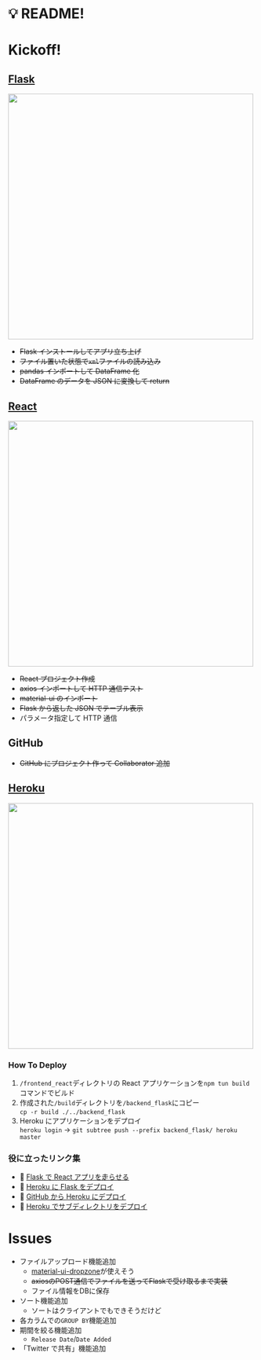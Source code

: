 # :bulb: README!

# Kickoff!

## [Flask](https://a2c.bitbucket.io/flask/)

<img src="https://a2c.bitbucket.io/flask/_images/logo-full.png" width="500px">

- ~~Flask インストールしてアプリ立ち上げ~~
- ~~ファイル置いた状態で`xml`ファイルの読み込み~~
- ~~pandas インポートして DataFrame 化~~
- ~~DataFrame のデータを JSON に変換して return~~

## [React](https://ja.reactjs.org/)

<img src="https://dwglogo.com/wp-content/uploads/2017/09/React_logo.png" width="500px">

- ~~React プロジェクト作成~~
- ~~axios インポートして HTTP 通信テスト~~
- ~~material-ui のインポート~~
- ~~Flask から返した JSON でテーブル表示~~
- パラメータ指定して HTTP 通信

## GitHub

- ~~GitHub にプロジェクト作って Collaborator 追加~~

## [Heroku](https://jp.heroku.com/)

<img src="https://cdn-ak.f.st-hatena.com/images/fotolife/m/mickey-STRANGE/20180507/20180507210630.jpg" width="500px">

### How To Deploy

1. `/frontend_react`ディレクトリの React アプリケーションを`npm tun build`コマンドでビルド
2. 作成された`/build`ディレクトリを`/backend_flask`にコピー  
   `cp -r build ./../backend_flask`
3. Heroku にアプリケーションをデプロイ  
   `heroku login` -> `git subtree push --prefix backend_flask/ heroku master`

### 役に立ったリンク集

- :link: [Flask で React アプリを走らせる](https://qiita.com/sand/items/49af68f1af296724e9b8)
- :link: [Heroku に Flask をデプロイ](https://tanuhack.com/deploy-flask-heroku/)
- :link: [GitHub から Heroku にデプロイ](https://qiita.com/sho7650/items/ebd87c5dc2c4c7abb8f0)
- :link: [Heroku でサブディレクトリをデプロイ](https://qrunch.net/@yumechi/entries/8d7uwLWuOFtA09sn)

# Issues

- ファイルアップロード機能追加
  - [material-ui-dropzone](https://github.com/Yuvaleros/material-ui-dropzone)が使えそう
  - ~~axiosのPOST通信でファイルを送ってFlaskで受け取るまで実装~~
  - ファイル情報をDBに保存
- ソート機能追加
  - ソートはクライアントでもできそうだけど
- 各カラムでの`GROUP BY`機能追加
- 期間を絞る機能追加
  - `Release Date`/`Date Added`
- 「Twitter で共有」機能追加
